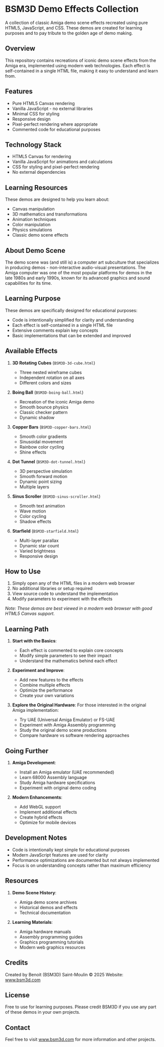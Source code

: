 # BSM3D Demo Effects Collection

A collection of classic Amiga demo scene effects recreated using pure HTML5, JavaScript, and CSS. These demos are created for learning purposes and to pay tribute to the golden age of demo making.

## Overview

This repository contains recreations of iconic demo scene effects from the Amiga era, implemented using modern web technologies. Each effect is self-contained in a single HTML file, making it easy to understand and learn from.

## Features

* Pure HTML5 Canvas rendering
* Vanilla JavaScript - no external libraries
* Minimal CSS for styling
* Responsive design
* Pixel-perfect rendering where appropriate
* Commented code for educational purposes

## Technology Stack

* HTML5 Canvas for rendering
* Vanilla JavaScript for animations and calculations
* CSS for styling and pixel-perfect rendering
* No external dependencies

## Learning Resources

These demos are designed to help you learn about:
* Canvas manipulation
* 3D mathematics and transformations
* Animation techniques
* Color manipulation
* Physics simulations
* Classic demo scene effects

## About Demo Scene

The demo scene was (and still is) a computer art subculture that specializes in producing demos - non-interactive audio-visual presentations. The Amiga computer was one of the most popular platforms for demos in the late 1980s and early 1990s, known for its advanced graphics and sound capabilities for its time.

## Learning Purpose

These demos are specifically designed for educational purposes:
- Code is intentionally simplified for clarity and understanding
- Each effect is self-contained in a single HTML file
- Extensive comments explain key concepts
- Basic implementations that can be extended and improved

## Available Effects

1. **3D Rotating Cubes** (`BSM3D-3d-cube.html`)
   - Three nested wireframe cubes
   - Independent rotation on all axes
   - Different colors and sizes

2. **Boing Ball** (`BSM3D-boing-ball.html`)
   - Recreation of the iconic Amiga demo
   - Smooth bounce physics
   - Classic checker pattern
   - Dynamic shadow

3. **Copper Bars** (`BSM3D-copper-bars.html`)
   - Smooth color gradients
   - Sinusoidal movement
   - Rainbow color cycling
   - Shine effects

4. **Dot Tunnel** (`BSM3D-dot-tunnel.html`)
   - 3D perspective simulation
   - Smooth forward motion
   - Dynamic point sizing
   - Multiple layers

5. **Sinus Scroller** (`BSM3D-sinus-scroller.html`)
   - Smooth text animation
   - Wave motion
   - Color cycling
   - Shadow effects

6. **Starfield** (`BSM3D-starfield.html`)
   - Multi-layer parallax
   - Dynamic star count
   - Varied brightness
   - Responsive design

## How to Use

1. Simply open any of the HTML files in a modern web browser
2. No additional libraries or setup required
3. View source code to understand the implementation
4. Modify parameters to experiment with the effects

*Note: These demos are best viewed in a modern web browser with good HTML5 Canvas support.*

## Learning Path

1. **Start with the Basics**:
   - Each effect is commented to explain core concepts
   - Modify simple parameters to see their impact
   - Understand the mathematics behind each effect

2. **Experiment and Improve**:
   - Add new features to the effects
   - Combine multiple effects
   - Optimize the performance
   - Create your own variations

3. **Explore the Original Hardware**:
   For those interested in the original Amiga implementation:
   - Try UAE (Universal Amiga Emulator) or FS-UAE
   - Experiment with Amiga Assembly programming
   - Study the original demo scene productions
   - Compare hardware vs software rendering approaches

## Going Further

1. **Amiga Development**:
   - Install an Amiga emulator (UAE recommended)
   - Learn 68000 Assembly language
   - Study Amiga hardware specifications
   - Experiment with original demo coding

2. **Modern Enhancements**:
   - Add WebGL support
   - Implement additional effects
   - Create hybrid effects
   - Optimize for mobile devices

## Development Notes

- Code is intentionally kept simple for educational purposes
- Modern JavaScript features are used for clarity
- Performance optimizations are documented but not always implemented
- Focus is on understanding concepts rather than maximum efficiency

## Resources

1. **Demo Scene History**:
   - Amiga demo scene archives
   - Historical demos and effects
   - Technical documentation

2. **Learning Materials**:
   - Amiga hardware manuals
   - Assembly programming guides
   - Graphics programming tutorials
   - Modern web graphics resources

## Credits

Created by Benoit (BSM3D) Saint-Moulin © 2025 
Website: www.bsm3d.com

## License

Free to use for learning purposes. Please credit BSM3D if you use any part of these demos in your own projects.

## Contact

Feel free to visit www.bsm3d.com for more information and other projects.
